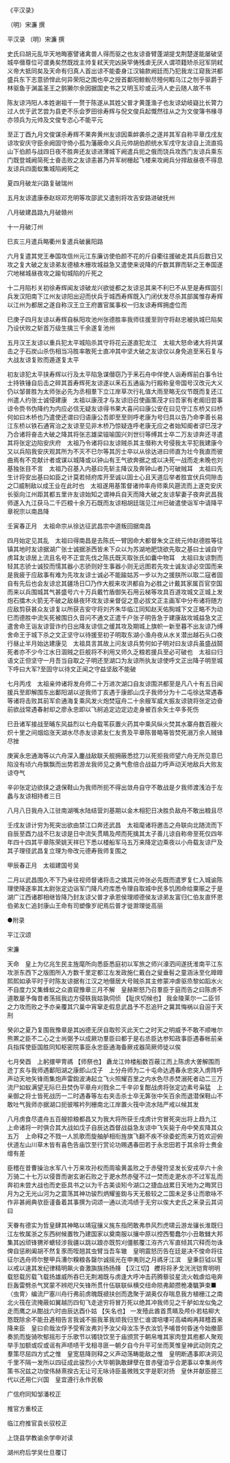 《平汉录》

（明）宋濂 撰

平汉录 （明）宋濂 撰 

史氏曰胡元乱华天地晦塞譬诸禽兽人得而驱之也友谅奋臂蓬湖提戈荆楚遂能屡破坚城卒僣尊位可谓勇矣然既戕主帅复弒天完凶戾罕俦残虐无厌人谓项籍矫杀冠军阴弒义帝大抵同矣及天命有归真人首出谅不能委身江汉输款阙廷而乃犯我龙江窥我洪都盛兵东下志意骄悍此何异荣阳之围也卒之授首鄱阳鲸鲵尽殪何睱乌江之刎乎驱爵于林驱鱼于渊盖圣王之鹯獭尔余因据国史书之又明玉珍或云沔人史云随人故不书

陈友谅沔阳人本姓谢祖千一赘于陈遂从其姓父普才黄蓬渔子也友谅幼岐嶷比长膂力过人优于武艺尝为县吏不乐会罗田徐寿辉与倪文俊兵起慨然往从之为文俊簿书椽寻亦领兵为元帅及文俊专恣心不能平元

至正丁酉九月文俊谋杀寿辉不果奔黄州友谅因乘衅袭杀之遂并其军自称平章戊戌友谅攻安庆守臣余阙固守倚小孤为藩蔽命义兵元帅胡伯颜统水军戌守友谅自上流直捣山下伯颜与战四日夜不胜奔还友谅进薄城下阙遣兵扼之俄而饶兵攻西门友谅兵乘东门既登城阙简死士奋击败之友谅恚甚乃并军树栅起飞楼来攻阙兵分捍敌昼夜不得息友谅兵四面蚁集城陷阙死之

夏四月破龙兴路复破瑞州

五月友谅遣康泰赵琮邓充明等攻邵武又遣别将攻吉安路进破抚州

八月破建昌路九月破赣州

十一月破汀州

巳亥三月遣兵略衢州复遣兵破襄阳路

六月复遣其党王奉国攻信州元江东廉访使伯颜不花的斤自衢往援破走其兵后数日又攻之复大破之友谅弟友德植木栅攻城益急又遣使来说降的斤数其罪而斩之王奉国遂穴地梯城昼夜攻之踰旬城陷的斤死之

十二月陷杉关初徐寿辉闻友谅破龙兴欲徙都之友谅忌其来不利巳不从至是寿辉固引兵发汉阳南下江州友谅阳出迎而伏兵于城西寿辉既入门闭伏发尽杀其部属惟存寿辉以江州为都居之遂自称汉王立王府置官属事权一归友谅寿辉拥虚位而

巳庚子四月友谅以寿辉自枞阳攻池州张德胜率我师往援至则守将赵忠被执城巳陷矣乃设伏败之斩首万级生擒三千余遂复池州

五月汉王友谅以重兵犯太平城陷杀其守将花云遂直犯龙江　太祖大怒命诸大将共谋击之于石炭山杀伤相当冯胜率敢死士直冲其中坚大破之友谅仅以身免追至釆石复与大战友谅复败而遁遂复太平

初友谅犯太平挟寿辉以行及太平陷急谋僣窃乃于釆石舟中佯使人诣寿辉前白事令壮士持铁锤自后击之碎其首寿辉死友谅遂以釆石五通庙为行殿称皇帝国号汉改元大义仍以邹普胜为太师张必先为丞相羣下立江岸草次行礼值大雨至略无仪节既而复还江州遣人约张士诚侵建康　太祖以康茂才与友谅旧召使画策茂才曰吾家有老阍旧尝事谅令赍书伪降约为内应必信无疑友谅得书果大喜问曰康公安在曰见守江东桥又曰桥何如曰木桥也乃遣使还谓曰归语康公吾即至至则呼老康为号归具以告乃命李善长易江东桥以铁石通宵治之友谅至见非木桥乃惊疑连呼老康无应之者始知阍者谬巳茂才乃合诸将奋击大破之降其将张志雄梁镃喻国兴刘世衍等缚其士卒二万友谅奔还寻遣其将张定边陷安庆府　太祖乃令诸将曰友谅贼杀其主僣称大号侵我太平犯我建康今又以兵陷我安庆观其所为不灭不巳尔等其厉士卒以从徐达进曰师直为壮今我直而彼曲焉有不克献计者或谋以城降或以钟山有王气欲奔据之或以决死一战而走未晚也刘基独张目不言　太祖乃召基入内基曰先斩主降议及奔钟山者乃可破贼耳　太祖曰先生计将安出基曰如臣之计莫若倾府库开至诚以固士心且天道后举者胜宜伏兵伺隙击之□威制敌以成王业在此时也　太祖遂用基策督诸帅率舟师乘风遡流而上遂克安庆长驱向江州距其都五里许友谅始知之谓神兵自天而降大破之友谅挈妻子夜奔武昌我师遂入九江获马二千匹粮十余万石既而友谅相胡廷瑞见江州巳破遣使诣军中请降平章祝宗以南昌降

壬寅春正月　太祖命宗从徐达征武昌宗中道叛回据南昌

四月始定见其乱　太祖曰得南昌是去陈氏一臂因命大都督朱文正统元帅赵德胜等往镇其地时友谅据湖广张士诚据浙西皆未下众以为苏湖地肥饶欲先取之基曰士诚自守虏耳友谅居上流且名号不正宜先伐之陈氏既灭取张氏如囊中物耳　太祖曰友谅剽而轻其志骄士诚狡而懦其器小志骄则好生事器小则无远图若先攻士诚友谅必空国而来是我疲于应敌事有难为先攻友谅士诚必不能踰姑苏一步以为之援朕所以取二寇者固自有先后也会友谅忿其疆场日□乃作大舰来攻洪都自为必胜之计戴其家属百官空国而来以兵围城其气甚盛号六十万兵戴竹盾御矢石用云梯等攻具百道攻城文正城上发炮石擂木火箭无不破之敌昼夜环攻友谅亲督促之意必拔文正主画军中分布诸将随方应敌剪获甚众友谅复以所获吉安守将刘齐朱华临江同知赵天佑狥城下文正略不为动巳而德胜中流矢死被围日久音问不通文正遣千户张子明告急于建康敌攻城益急文正遣舍命王诣友谅营诈约日出降友谅信之缓其攻及期城上旗帜一新至暮不出友谅乃缚舍命王于城下杀之文正坚守以待援至初子明取东湖小渔舟夜从水关潜出越石头口夜行昼止半月始达建康见　太祖具言其故上问友谅兵势何如子明对曰友谅兵虽盛战鬪死者亦不少今江水日涸贼之巨舰将不利用又师久乏粮若援兵至必可破也　太祖曰归语文正但坚守一月吾当自取之子明还至湖口为友谅所执友谅使呼文正出降子明至城下呼曰大军?至固守以待文正闻之守益坚敌不能破

七月丙戌　太祖亲帅诸将发舟师二十万进次湖口自友谅围洪都至是凡八十有五日闻援兵至即解围东出鄱阳湖以逆我师丁亥遇于康郎山戊子我师分为十二屯徐达常遇春等诸将击败其前军俞通海复乘风发火炮焚寇舟二十余艘军威大振友谅骁将张定边奋前欲战常遇春射却之廖永忠即以飞舸追定边定边走身被百余矢士卒多死伤

巳丑诸军接战至晡东风益烈以七舟载苇荻置火药其中乘风纵火焚其水寨舟数百艘火炽十里之间烟焰涨天湖水尽赤友谅弟友仁友贵及平章陈普略等皆焚死溺万余人贼锋尽挫

庚寅永忠通海等以六舟深入鏖战敌联夭舰拥蔽悉捻刀以死拒我师望六舟无所见意巳陷没有顷六舟飘飘而出势若游龙我师见之勇气愈倍合战益力呼声动天地敌兵大败友谅夺气

辛卯张定边欲挟之退保鞋山为我师所扼不得出敛舟自守不敢战是夕我师渡浅泊于左蠡与友谅相持者三日

八月八日我舟入江驻南湖嘴水陆结营刘基期以金木相犯日决胜负敌舟不敢出粮且尽

壬戌友谅计穷为死突出欲由禁江口奔还武昌　太祖麾诸将邀击之舟联向北随流而下自辰至酉力战不巳友谅是日中流矢贯睛及颅而死擒其太子善儿谅自称帝至死仅四年年四十四其平章陈荣姚天祥巳下悉以楼船军马五万来降定边乘夜以小舟载友谅尸及其子理径武昌复立理为帝改元德寿我师复围之

甲辰春正月　太祖建国号吴

二月以武昌围久不下乃亲往视师督诸将击之擒其元帅张必先既而遣罗复仁入城谕陈理使降遂率其太尉张定边诣军门降凡府库悉令理自取城中民多饥困命给粟赈之于是湖广江西诸郡相继皆降乃封友谅父普才承恩侯理顺德侯友谅弟友富归仁伯友直怀恩伯弟友仁追封康山王命有司塑像岁祀焉后普才徙滁理徙高丽 

●附录 

平江汉颂 

宋濂

天命　皇上为亿兆生民主旌麾所向悉臣悉庭初以军旅之师兴濠泗间遂抚淮南平江东攻浙东西下之版图所入方数千里定都江左发政施仁戴白之叟垂髫之童涵泳至化皥皥熙熙如承平时于时陈友谅据有江汉之地僣居大号贼杀其主修蒙冲虐驱烝黎如蹈水火不自度力又集蜂蚁之众直窥豫章三月不解　皇赫斯怒乃召羣臣于庭而告之曰陈虏不道敢屡予侮昔者荡摇我边方侵轶我姑孰伺侦 【耻庆切候也】 我金陵莱尔一二臣邻之力攻而败之予亦亲覆其穴巢中宵窜走假息武昌予不忍追歼之冀其悔祸以自逭于天刑

癸卯之夏乃复围我豫章是其凶德无厌自取殄灭此天亡之时天之明威予不敢不顺唯尔熊罴之臣不二心之士尚弼予以成厥功羣臣曰都于是右丞臣达参知政事臣遇春帐前亲兵指挥使臣国胜同知枢密院事臣永忠臣通海备厥戎器简厥师徒以俟

七月癸酉　上躬擐甲冑禡 【师祭也】 纛龙江帅楼船数百蔽江而上陈虏大詟解围而迯丁亥与我师遇鄱阳湖之康郎山戊子　上分舟师为二十屯命达遇春永忠突入虏阵呼声动天地矢锋雨集炮声雷鍧波涛起立飞火照耀百里之内水色尽赤焚溺死者动二三万流尸如蚁满望无际巳丑焚伪平章舟刈戮余二千辛卯复酣战虏将张定边素号枭猛　上亲御之将士皆死战历一二时遇春等左右夹击杀士卒无筭张中矢百余而退潜保鞋山不敢吐气我师亦据湖口扼彼喉衿列栅南北江岸置火筏中流水陆严戒以候其发

八月虏食尽遣舟五百艘掠粮都昌又为我大将所获壬戌虏计穷冒死突出将上趋九江　上命诸将一时俱合其大战如戊子自辰达酉督战益急友谅中飞矢毙于舟中癸亥降其众五万　上命释之不戮一人凯歌而旋舳舻相衔旌旗飞翻不疾不徐委蛇而来万姓欢迎俯伏道左山川草木皆有喜色告庙饮至行赏论功赐遇春田若于永忠田若于其余将士赉金缯有差

臣稽在昔曹操治水军八十万来攻孙权而周瑜黄盖败之于赤璧符坚发长安戎卒六十余万骑二十七万以侵晋而谢玄谢石败之于淝水然赤璧不过一焚而走淝水亦不过军乱而奔初未尝大战也而史臣具书之以为千古美谈矧今湖口之捷血战累日天地为之晦冥日月为之无光山河为之震荡其神功骏烈炳耀鉴鍧与天无极较之二国未足多让而歌咏不作非甚阙典欤臣谨备着其事撰为词颂一通以流鸿绩于无穷以俟大史氏之釆录云其词曰

天眷有德实为哲皇肆其神略以靖寇攘义旄东指罔敢弗恭风烈虎啸云游龙骧长淮既归江左攸属浙之东西树候置牧乃建国家以奠南服以攘中原以控西蜀蠢尔小丑敢雠大邦集其凶顽锋猬斧螗轻涉我疆以跳以踉亦既剪刈僵骸覆江洊齐六军直倾其穴释而勿诛俾自惩刷阖胡不然复豕而咥翘其虫臂当吾车辙　皇明震怒历告在廷是决不悛命将往征尔选舟师尔整甲兵漕尔糗粮各罄尔诚摇光在申夷则之月禡牙江滨　皇秉巨钺以誓以戒以速其发纪律精明飙火奋激旟旐扬扬艂 【汉江切】 艭将将矛戈洸洸铠冑明明载怒载厉载飞载扬雄威所吞巳无荆湘既与虏逢大呼冲击药腾藜驳星流火戟虐焰电奔巨轰雷劈杀气冥蒙不辨咫尺矢锋所贯什伍联联纵横交纽命陨弗颠攒桅凑颿笋束■〈虫冑〉编流尸塞川舟行弗前虏魄既禠扶创而逸聚于湖奥仅存喘息我方植栅江之南北火筏在流掩蔽如翼越历四旬飞走途穷将冒万死以绝其冲我师见之千舻如龙似兔之走而鹰之从酣战六时由辰达酉仆姑 【矢名也】 一发殪此酋首贯睛及颅仆若枯柳大憝既除余不能丑逓相告言我诚不振我革我顽我归至仁谁谓培塿可高嶙峋再拜稽首来降来臣　皇曰俞哉汝俘予受宥汝弗刘予汝父母汝冻予衣汝饥予哺昔何昏迷今始撤蔀奏凯而旋骑吹郁摇形于乐歌节以镯铙饮至于庙颁赏于朝帛堆其家肉登其庖都人聚观举手加额或叹或谣有声啧啧干戈相寻匪一朝夕自今升平可坐而荚惟皇神武动则克之羣策尽屈四方式之惟　皇宽慈降则释之义声动荡畴能敌之惟　皇明断遇事即决洞见千里不隔一发所以四征成此骏烈小大毕朝孰敢肆孽在昔赤璧洎乎合淝事以幸集尚传策书况兹之功俊伟赫熹揆古无让可无咏诗臣虽微贱文字是职对扬　皇休并献臣臆三代以还用仁兴国　皇宜遵行永作民极 

广信府同知邹潘校正

推官方重校正

临江府推官袁长驭校正

上饶县学教谕余学申对读

湖州府后学吴仕旦覆订
